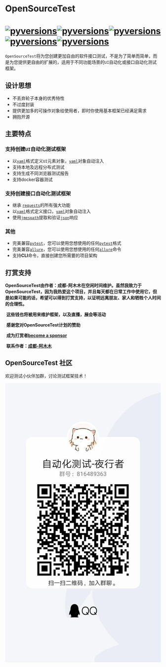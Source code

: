 # OpenSourceTest

# [![pyversions](https://img.shields.io/badge/opensourcetest-v0.2.x-brightgreen)](https://pypi.org/project/opensourcetest/)[![pyversions](https://img.shields.io/badge/pypi-v0.2.x-orange)](https://pypi.org/project/opensourcetest-test-test/)[![pyversions](https://img.shields.io/badge/pytest-5.x-green)](https://docs.pytest.org)[![pyversions](https://img.shields.io/badge/requests-2.x-green)](http://docs.python-requests.org/en/master/ )[![pyversions](https://img.shields.io/badge/allure-2.x-green)](https://docs.qameta.io/allure/  )

`OpenSourceTest`将为您创建更加自由的软件接口测试，不是为了简单而简单，而是为您提供更自由的扩展的，适用于不同功能场景的`UI`自动化或接口自动化测试框架。

## 设计思想

- 不丢弃轮子本身的优秀特性
- 不过度封装
- 提供更加多的可操作对象给使用者，即时你使用基本框架已经满足需求
- 拥抱开源

## 主要特点

### 支持创建`UI`自动化测试框架

- 以[`yaml`][yaml]格式定义`UI`元素对象，[`yaml`][yaml]对象自动注入
- 支持本地及远程分布式测试
- 支持生成不同浏览器测试报告
- 支持docker容器测试

### 支持创建接口自动化测试框架

- 继承 [`requests`][requests]的所有强大功能
- 以[`yaml`][yaml]格式定义接口，[`yaml`][yaml]对象自动注入
- 使用[`jmespath`][jmespath]提取和验证[`json`][json]响应

### 其他

- 完美兼容[`pytest`][pytest]，您可以使用您想使用的任何[`pytest`][pytest]格式
- 完美兼容[`allure`][allure]，您可以使用您想使用的任何[`allure`][allure]命令
- 支持**CLI**命令，直接创建您所需要的项目架构

## 打赏支持

**OpenSourceTest由作者：成都-阿木木在空闲时间维护。虽然我致力于OpenSourceTest，因为我热爱这个项目，并且每天都在日常工作中使用它，但是如果可能的话，希望可以得到打赏支持，以证明远离朋友、家人和牺牲个人时间的合理性。**

​	**这些钱也将被用来维护框架，以及直播，展会等活动**

​	**感谢您对OpenSourceTest计划的赞助**

​	**成为打赏者[become a sponsor](docs/sponsors.md)**

​	**联系作者：[成都-阿木木](mailto:848257135@qq.com)**

## OpenSourceTest 社区

欢迎测试小伙伴加群，讨论测试框架技术！

![community](/docs/images/community.jpg)

[json]: http://json.com/
[yaml]: http://www.yaml.org/
[requests]: http://docs.python-requests.org/en/master/
[pytest]: https://docs.pytest.org/
[pydantic]: https://pydantic-docs.helpmanual.io/
[jmespath]: https://jmespath.org/
[allure]: https://docs.qameta.io/allure/